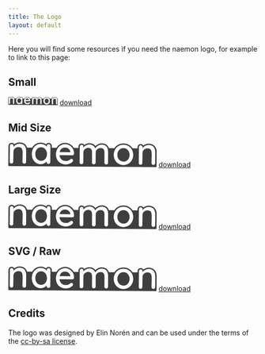 ```yaml
---
title: The Logo
layout: default
---
```


Here you will find some resources if you need the naemon logo, for example to link to this page:



## Small

<img src="/images/logo_small.png" width="100" height="17" alt="naemon logo">
<a href="/images/logo_small.png">download</a>


## Mid Size

<img src="/images/logo_middle.png" width="300" height="50" alt="naemon logo">
<a href="/images/logo_middle.png">download</a>

## Large Size

<img src="/images/logo_middle.png" width="300" height="50" alt="naemon logo">
<a href="/images/logo_large.png">download</a>

## SVG / Raw

<img src="/images/logo_middle.png" width="300" height="50" alt="naemon logo">
<a href="/images/naemonlogo.svg">download</a>

## Credits

The logo was designed by Elin Norén and can be used under the terms of the <a href="https://creativecommons.org/licenses/by-sa/3.0/de/deed.en" target="_blank">cc-by-sa license</a>.
